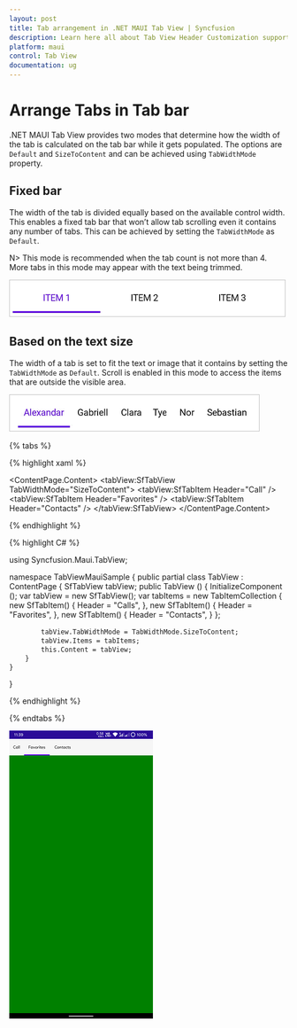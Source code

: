 ```yaml
---
layout: post
title: Tab arrangement in .NET MAUI Tab View | Syncfusion
description: Learn here all about Tab View Header Customization support in Syncfusion .NET MAUI Tab View (SfTabView) control and more.
platform: maui
control: Tab View
documentation: ug
---
```


# Arrange Tabs in Tab bar

.NET MAUI Tab View provides two modes that determine how the width of the tab is calculated on the tab bar while it gets populated. The options are `Default` and `SizeToContent` and can be achieved using `TabWidthMode` property.

## Fixed bar

The width of the tab is divided equally based on the available control width. This enables a fixed tab bar that won’t allow tab scrolling even it contains any number of tabs. This can be achieved by setting the `TabWidthMode` as `Default`.

N> This mode is recommended when the tab count is not more than 4. More tabs in this mode may appear with the text being trimmed.

![Tab Width Mode Default](images/Tab-Width-Mode-Default.png)

## Based on the text size

The width of a tab is set to fit the text or image that it contains by setting the `TabWidthMode` as `Default`. Scroll is enabled in this mode to access the items that are outside the visible area.

![Tab Width Mode Size to fit](images/Tab-Width-Mode-SizeToFit.png) 

{% tabs %}

{% highlight xaml %}

<ContentPage xmlns="http://schemas.microsoft.com/dotnet/2021/maui"
             xmlns:x="http://schemas.microsoft.com/winfx/2009/xaml"
             x:Class="TabViewMauiSample.MainPage"
             xmlns:tabView="http://schemas.syncfusion.com/maui"
             BackgroundColor="{DynamicResource SecondaryColor}">
    <ContentPage.Content>
        <tabView:SfTabView TabWidthMode="SizeToContent">
                    <tabView:SfTabItem Header="Call" />
                    <tabView:SfTabItem Header="Favorites" />
                    <tabView:SfTabItem Header="Contacts" />
        </tabView:SfTabView>
    </ContentPage.Content>
</ContentPage>

{% endhighlight %}

{% highlight C# %}

using Syncfusion.Maui.TabView;

namespace TabViewMauiSample
{
	public partial class TabView : ContentPage
	{
        SfTabView tabView;
		public TabView ()
		{
			InitializeComponent ();
            var tabView = new SfTabView();
            var tabItems = new TabItemCollection
            {
                new SfTabItem()
                {
                    Header = "Calls",
                },
                new SfTabItem()
                {
                    Header = "Favorites",
                },
                new SfTabItem()
                {
                    Header = "Contacts",
                }
            };

            tabView.TabWidthMode = TabWidthMode.SizeToContent;
            tabView.Items = tabItems;
            this.Content = tabView;
		}
	}
}

{% endhighlight %}

{% endtabs %}

![Getting_Started](images/Arrange_Tabs.png)